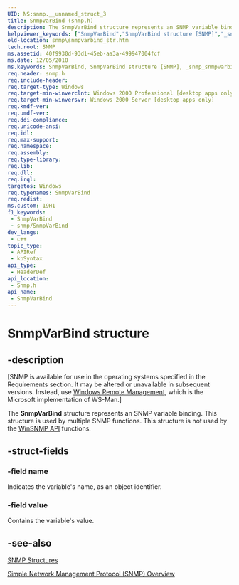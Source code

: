 ```yaml
---
UID: NS:snmp.__unnamed_struct_3
title: SnmpVarBind (snmp.h)
description: The SnmpVarBind structure represents an SNMP variable binding. This structure is used by multiple SNMP functions. This structure is not used by the WinSNMP API functions.
helpviewer_keywords: ["SnmpVarBind","SnmpVarBind structure [SNMP]","_snmp_snmpvarbind_str","snmp.snmpvarbind_str","snmp/SnmpVarBind"]
old-location: snmp\snmpvarbind_str.htm
tech.root: SNMP
ms.assetid: 40f9930d-93d1-45eb-aa3a-499947004fcf
ms.date: 12/05/2018
ms.keywords: SnmpVarBind, SnmpVarBind structure [SNMP], _snmp_snmpvarbind_str, snmp.snmpvarbind_str, snmp/SnmpVarBind
req.header: snmp.h
req.include-header: 
req.target-type: Windows
req.target-min-winverclnt: Windows 2000 Professional [desktop apps only]
req.target-min-winversvr: Windows 2000 Server [desktop apps only]
req.kmdf-ver: 
req.umdf-ver: 
req.ddi-compliance: 
req.unicode-ansi: 
req.idl: 
req.max-support: 
req.namespace: 
req.assembly: 
req.type-library: 
req.lib: 
req.dll: 
req.irql: 
targetos: Windows
req.typenames: SnmpVarBind
req.redist: 
ms.custom: 19H1
f1_keywords:
 - SnmpVarBind
 - snmp/SnmpVarBind
dev_langs:
 - c++
topic_type:
 - APIRef
 - kbSyntax
api_type:
 - HeaderDef
api_location:
 - Snmp.h
api_name:
 - SnmpVarBind
---
```


# SnmpVarBind structure


## -description

<p class="CCE_Message">[SNMP is available for use in the operating systems specified in the Requirements section. It may be altered or unavailable in subsequent versions. Instead, use <a href="https://docs.microsoft.com/windows/desktop/WinRM/portal">Windows Remote Management</a>, which is the Microsoft implementation of WS-Man.]

The
				<b>SnmpVarBind</b> structure represents an SNMP variable binding. This structure is used by multiple SNMP functions. This structure is not used by the 
<a href="https://docs.microsoft.com/windows/desktop/SNMP/winsnmp-api">WinSNMP API</a> functions.

## -struct-fields

### -field name

Indicates the variable's name, as an object identifier.

### -field value

Contains the variable's value.

## -see-also

<a href="https://docs.microsoft.com/windows/desktop/SNMP/snmp-structures">SNMP Structures</a>



<a href="https://docs.microsoft.com/windows/desktop/SNMP/simple-network-management-protocol-snmp-">Simple Network Management Protocol (SNMP) Overview</a>

